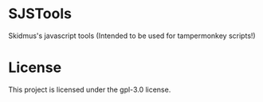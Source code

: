 # SJSTools
Skidmus's javascript tools (Intended to be used for tampermonkey scripts!)

# License
This project is licensed under the gpl-3.0 license.
